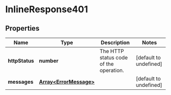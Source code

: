 # InlineResponse401

## Properties
| Name | Type | Description | Notes |
| ------------ | ------------- | ------------- | ------------- |
| **httpStatus** | **number** | The HTTP status code of the operation. | [default to undefined] |
| **messages** | [**Array&lt;ErrorMessage&gt;**](ErrorMessage.md) |  | [default to undefined] |


